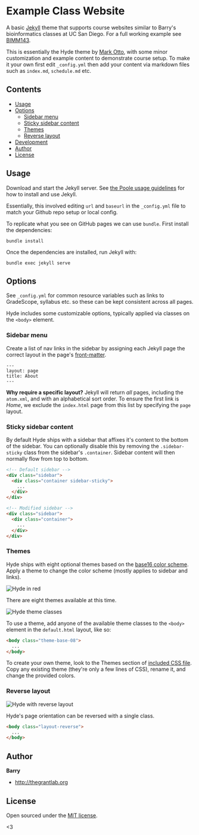 # Example Class Website

A basic [Jekyll](http://jekyllrb.com) theme that supports course websites similar to Barry's bioinformatics classes at UC San Diego. For a full working example see [BIMM143](https://bioboot.github.io/bimm143_S25/).

This is essentially the Hyde theme by [Mark Otto](https://github.com/mdo), with some minor customization and example content to demonstrate course setup. To make it your own first edit `_config.yml` then add your content via markdown files such as `index.md`, `schedule.md` etc. 


## Contents

- [Usage](#usage)
- [Options](#options)
  - [Sidebar menu](#sidebar-menu)
  - [Sticky sidebar content](#sticky-sidebar-content)
  - [Themes](#themes)
  - [Reverse layout](#reverse-layout)
- [Development](#development)
- [Author](#author)
- [License](#license)


## Usage

Download and start the Jekyll server. See [the Poole usage guidelines](https://github.com/poole/poole#usage) for how to install and use Jekyll.

Essentially, this involved editing `url` and `baseurl` in the  `_config.yml` file to match your Github repo setup or local config.

To replicate what you see on GitHub pages we can use `bundle`. First install the dependencies:

```
bundle install
```

Once the dependencies are installed, run Jekyll with:

```
bundle exec jekyll serve
```

## Options

See `_config.yml` for common resource variables such as links to GradeScope, syllabus etc. so these can be kept consistent across all pages. 

Hyde includes some customizable options, typically applied via classes on the `<body>` element.


### Sidebar menu

Create a list of nav links in the sidebar by assigning each Jekyll page the correct layout in the page's [front-matter](http://jekyllrb.com/docs/frontmatter/).

```
---
layout: page
title: About
---
```

**Why require a specific layout?** Jekyll will return *all* pages, including the `atom.xml`, and with an alphabetical sort order. To ensure the first link is *Home*, we exclude the `index.html` page from this list by specifying the `page` layout.


### Sticky sidebar content

By default Hyde ships with a sidebar that affixes it's content to the bottom of the sidebar. You can optionally disable this by removing the `.sidebar-sticky` class from the sidebar's `.container`. Sidebar content will then normally flow from top to bottom.

```html
<!-- Default sidebar -->
<div class="sidebar">
  <div class="container sidebar-sticky">
    ...
  </div>
</div>

<!-- Modified sidebar -->
<div class="sidebar">
  <div class="container">
    ...
  </div>
</div>
```


### Themes

Hyde ships with eight optional themes based on the [base16 color scheme](https://github.com/chriskempson/base16). Apply a theme to change the color scheme (mostly applies to sidebar and links).

![Hyde in red](https://f.cloud.github.com/assets/98681/1831229/42b0b354-7384-11e3-8462-31b8df193fe5.png)

There are eight themes available at this time.

![Hyde theme classes](https://f.cloud.github.com/assets/98681/1817044/e5b0ec06-6f68-11e3-83d7-acd1942797a1.png)

To use a theme, add anyone of the available theme classes to the `<body>` element in the `default.html` layout, like so:

```html
<body class="theme-base-08">
  ...
</body>
```

To create your own theme, look to the Themes section of [included CSS file](https://github.com/poole/hyde/blob/master/public/css/hyde.css). Copy any existing theme (they're only a few lines of CSS), rename it, and change the provided colors.

### Reverse layout

![Hyde with reverse layout](https://f.cloud.github.com/assets/98681/1831230/42b0d3ac-7384-11e3-8d54-2065afd03f9e.png)

Hyde's page orientation can be reversed with a single class.

```html
<body class="layout-reverse">
  ...
</body>
```


## Author

**Barry**
- <http://thegrantlab.org>


## License

Open sourced under the [MIT license](LICENSE.md).

<3
